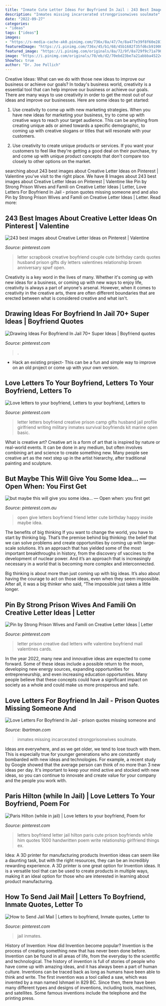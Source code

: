 ```yaml
---
title: "Inmate Cute Letter Ideas For Boyfriend In Jail : 243 Best Images About Creative Letter Ideas On Pinterest"
description: "Inmates missing incarcerated strongprisonwives soulmate"
date: "2022-09-27"
categories:
- "ideas"
tags: ["ideas"]
images:
- "https://s-media-cache-ak0.pinimg.com/736x/8a/47/7e/8a477e39f8f60e281e95db4814c38055.jpg"
featuredImage: "https://i.pinimg.com/736x/45/b1/68/45b1682f35fd6cb91900240193c486dc--prison-wife-brian-keith.jpg"
featured_image: "https://i.pinimg.com/originals/8a/72/9f/8a729f9c71a790af1b02a71986b551dd.jpg"
image: "https://i.pinimg.com/originals/70/eb/d2/70ebd23be7a21abbba4522e3201a99ab.jpg"
ShowToc: true
author: "Dr. Joe Pollich"
---
```



Creative Ideas: What can we do with those new ideas to improve our business or achieve our goals?
In today's business world, creativity is a essential tool that can help improve our business or achieve our goals. There are many ways to use creativity in order to get the most out of our ideas and improve our businesses. Here are some ideas to get started: 
1. Use creativity to come up with new marketing strategies. When you have new ideas for marketing your business, try to come up with creative ways to reach your target audience. This can be anything from creating unique ads or aimed towards a specific demographic, to coming up with creative slogans or titles that will resonate with your customers. 

2. Use creativity to create unique products or services. If you want your customers to feel like they're getting a good deal on their purchase, try and come up with unique product concepts that don't compare too closely to other options on the market.

	

		
searching about 243 best images about Creative Letter Ideas on Pinterest | Valentine you've visit to the right place. We have 8 Images about 243 best images about Creative Letter Ideas on Pinterest | Valentine like Pin by Strong Prison Wives and Famili on Creative Letter Ideas | Letter, Love Letters For Boyfriend In Jail - prison quotes missing someone and and also Pin by Strong Prison Wives and Famili on Creative Letter Ideas | Letter. Read more:
		
    
## 243 Best Images About Creative Letter Ideas On Pinterest | Valentine

<img loading=lazy src="https://s-media-cache-ak0.pinimg.com/736x/8a/47/7e/8a477e39f8f60e281e95db4814c38055.jpg" onerror="this.onerror=null;this.src='https://tse2.mm.bing.net/th?id=OIP.aSLDKpXAMMsG-yF6v6eTUQHaNK&amp;pid=15.1';" alt="243 best images about Creative Letter Ideas on Pinterest | Valentine">

_Source: pinterest.com_

>letter scrapbook creative boyfriend couple cute birthday cards quotes husband prison gifts diy letters valentines relationship brown anniversary spwf open. 

	

Creativity is a key word in the lives of many. Whether it's coming up with new ideas for a business, or coming up with new ways to enjoy life, creativity is always a part of anyone's arsenal. However, when it comes to creativity in the creative arts, there are often different boundaries that are erected between what is considered creative and what isn't.

    
## Drawing Ideas For Boyfriend In Jail 70+ Super Ideas | Boyfriend Quotes

<img loading=lazy src="https://i.pinimg.com/736x/26/36/58/263658d19902f24e227d77eef9a5d406.jpg" onerror="this.onerror=null;this.src='https://tse3.mm.bing.net/th?id=OIP.njMfLVL4s27hfIzayvJh5wAAAA&amp;pid=15.1';" alt="Drawing Ideas For Boyfriend In Jail 70+ Super Ideas | Boyfriend quotes">

_Source: pinterest.com_

>. 

	

- Hack an existing project- This can be a fun and simple way to improve on an old project or come up with your own version.

    
## Love Letters To Your Boyfriend, Letters To Your Boyfriend, Letters To

<img loading=lazy src="https://i.pinimg.com/736x/f6/d6/6a/f6d66a618284cd58907e3a03a9980c61--writing-letters-profile-pictures.jpg" onerror="this.onerror=null;this.src='https://tse4.mm.bing.net/th?id=OIP.LuUkV_85J4nNAT8XGTqchAHaNK&amp;pid=15.1';" alt="Love letters to your boyfriend, Letters to your boyfriend, Letters to">

_Source: pinterest.com_

>letter letters boyfriend creative prison camp gifts husband jail profile girlfriend writing military inmates survival boyfriends kit marine open basic. 

	

What is creative art?
Creative art is a form of art that is inspired by nature or real-world events. It can be done in any medium, but often involves combining art and science to create something new. Many people see creative art as the next step up in the artist hierarchy, after traditional painting and sculpture.

    
## But Maybe This Will Give You Some Idea... — Open When: You First Get

<img loading=lazy src="https://i.pinimg.com/originals/67/e2/61/67e261aa2e701ed0af07e2f55319fa51.jpg" onerror="this.onerror=null;this.src='https://tse4.mm.bing.net/th?id=OIP.epoZwcsvbPhHdUWKQ8EC6wHaJ4&amp;pid=15.1';" alt="but maybe this will give you some idea... — Open when: you first get">

_Source: pinterest.com.au_

>open give letters boyfriend friend letter cute birthday happy inside maybe idea. 

	

The benefits of big thinking
If you want to change the world, you have to start by thinking big. That’s the premise behind big thinking: the belief that we can solve problems and create opportunities by coming up with large-scale solutions.
It’s an approach that has yielded some of the most important breakthroughs in history, from the discovery of vaccines to the development of nuclear power. And it’s an approach that is increasingly necessary in a world that is becoming more complex and interconnected.

Big thinking is about more than just coming up with big ideas. It’s also about having the courage to act on those ideas, even when they seem impossible. After all, it was a big thinker who said, “The impossible just takes a little longer.

    
## Pin By Strong Prison Wives And Famili On Creative Letter Ideas | Letter

<img loading=lazy src="https://i.pinimg.com/736x/45/b1/68/45b1682f35fd6cb91900240193c486dc--prison-wife-brian-keith.jpg" onerror="this.onerror=null;this.src='https://tse4.mm.bing.net/th?id=OIP.faBj7Mtd0l45QlN5cy800wHaNK&amp;pid=15.1';" alt="Pin by Strong Prison Wives and Famili on Creative Letter Ideas | Letter">

_Source: pinterest.com_

>letter prison creative dad letters wife valentine boyfriend mail valentines cards. 

	

In the year 2022, many new and innovative ideas are expected to come forward. Some of these ideas include a possible return to the moon, developing new energy sources, expanding opportunities for entrepreneurship, and even increasing education opportunities. Many people believe that these concepts could have a significant impact on society as a whole and could make us more prosperous and safe.

    
## Love Letters For Boyfriend In Jail - Prison Quotes Missing Someone And

<img loading=lazy src="https://s-media-cache-ak0.pinimg.com/736x/aa/1c/6f/aa1c6f834a4b2ebf5d2bb2ab80135d1d.jpg" onerror="this.onerror=null;this.src='https://tse3.mm.bing.net/th?id=OIP.9EWOxI8i3J1AHq9GSfFJHgAAAA&amp;pid=15.1';" alt="Love Letters For Boyfriend In Jail - prison quotes missing someone and">

_Source: lbartman.com_

>inmates missing incarcerated strongprisonwives soulmate. 

	

Ideas are everywhere, and as we get older, we tend to lose touch with them. This is especially true for younger generations who are constantly bombarded with new ideas and technologies. For example, a recent study by Google showed that the average person can think of no more than 3 new ideas per day. It's important to keep your mind active and stocked with new ideas, so you can continue to innovate and create value for your company and the people you work with.

    
## Paris Hilton (while In Jail) | Love Letters To Your Boyfriend, Poem For

<img loading=lazy src="https://i.pinimg.com/originals/8a/72/9f/8a729f9c71a790af1b02a71986b551dd.jpg" onerror="this.onerror=null;this.src='https://tse4.mm.bing.net/th?id=OIP.IENS6-rOO0mEtAIva6cWCgAAAA&amp;pid=15.1';" alt="Paris Hilton (while in jail) | Love letters to your boyfriend, Poem for">

_Source: pinterest.com_

>letters boyfriend letter jail hilton paris cute prison boyfriends while him quotes 1000 handwritten poem write relationship girlfriend things ex. 

	

Idea: A 3D printer for manufacturing products
Invention ideas can seem like a daunting task, but with the right resources, they can be an incredibly rewarding experience. A 3D printer is one great option for Invention ideas. It is a versatile tool that can be used to create products in multiple ways, making it an ideal option for those who are interested in learning about product manufacturing.

    
## How To Send Jail Mail | Letters To Boyfriend, Inmate Quotes, Letter To

<img loading=lazy src="https://i.pinimg.com/originals/70/eb/d2/70ebd23be7a21abbba4522e3201a99ab.jpg" onerror="this.onerror=null;this.src='https://tse2.mm.bing.net/th?id=OIP.g6DCCWrdK_Mje4lQdW7DPAHaLk&amp;pid=15.1';" alt="How to Send Jail Mail | Letters to boyfriend, Inmate quotes, Letter to">

_Source: pinterest.com_

>jail inmates. 

	

History of Invention: How did Invention become popular?
Invention is the process of creating something new that has never been done before. Invention can be found in all areas of life, from the everyday to the scientific and technological. The history of invention is full of stories of people who have come up with amazing ideas, and it has always been a part of human culture. Inventions can be traced back as long as humans have been able to think and write. The first invention was a tool called a saw, which was invented by a man named Ishmael in 829 BC. Since then, there have been many different types and designs of inventions, including tools, machines, and satellites. Some famous inventions include the telephone and the printing press.

